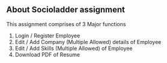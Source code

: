 ## About Socioladder assignment

This assignment comprises of 3 Major functions
1. Login / Register Employee
2. Edit / Add Company (Multiple Allowed) details of Employee
3. Edit / Add Skills (Multiple Allowed) of Employee
4. Download PDF of Resume
